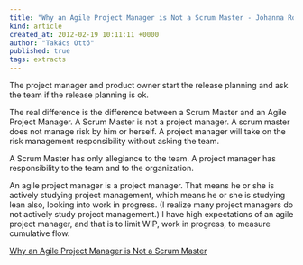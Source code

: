 ```yaml
---
title: "Why an Agile Project Manager is Not a Scrum Master - Johanna Rothman"
kind: article
created_at: 2012-02-19 10:11:11 +0000
author: "Takács Ottó"
published: true
tags: extracts
---
```

The project manager and product owner start the release planning and ask the team if the release planning is ok.

The real difference is the difference between a Scrum Master and an Agile Project Manager. A Scrum Master is not a project manager. A scrum master does not manage risk by him or herself. A project manager will take on the risk management responsibility without asking the team.

A Scrum Master has only allegiance to the team. A project manager has responsibility to the team and to the organization.

 An agile project manager is a project manager. That means he or she is actively studying project management, which means he or she is studying lean also, looking into work in progress. (I realize many project managers do not actively study project management.) I have high expectations of an agile project manager, and that is to limit WIP, work in progress, to measure cumulative flow. 

[Why an Agile Project Manager is Not a Scrum Master](http://www.jrothman.com/blog/mpd/2012/02/why-an-agile-project-manager-is-not-a-scrum-master.html)

<div class='old-comments'></div>